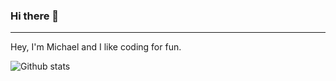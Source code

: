 ### Hi there 👋

<hr>
Hey, I'm Michael and I like coding for fun.

![Github stats](https://github-readme-stats.vercel.app/api?username=michaelin007)


